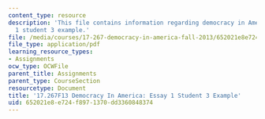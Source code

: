 ```yaml
---
content_type: resource
description: 'This file contains information regarding democracy in America: essay
  1 student 3 example.'
file: /media/courses/17-267-democracy-in-america-fall-2013/652021e8e724f8971370dd3360848374_MIT17_267F13_Stu3Essay1.pdf
file_type: application/pdf
learning_resource_types:
- Assignments
ocw_type: OCWFile
parent_title: Assignments
parent_type: CourseSection
resourcetype: Document
title: '17.267F13 Democracy In America: Essay 1 Student 3 Example'
uid: 652021e8-e724-f897-1370-dd3360848374
---
```

